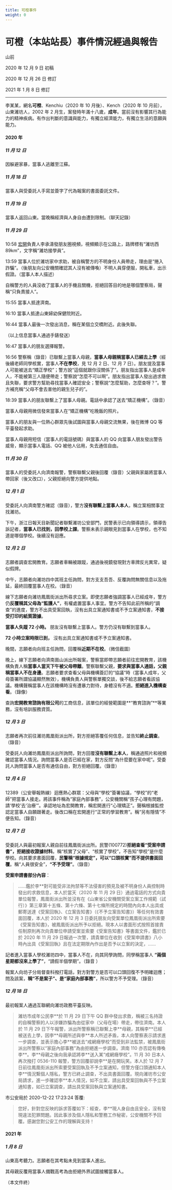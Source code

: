 ```yaml
---
title: 可橙事件
weight: 0
---
```


# 可橙（本站站長）事件情況經過與報告

山前

2020 年 12 月 9 日 初稿

2020 年 12 月 26 日 修訂

2021 年 1 月 8 日 修訂

---

李某某，網名**可橙**、Kenchiu（2020 年 10 月後）、Kench（2020 年 10 月前），山東濰坊人，2002 年 2 月生，案發時年滿十八歲，**成年**。當前沒有影響其行為能力的精神疾病。有作出判斷的意識與能力，有獨立經濟能力，有獨立生活的意願與能力。

#### 2020 年

##### 11 月 12 日

因躲避家暴，當事人逃離至江蘇。

##### 11 月 18 日

當事人與受委託人手寫並簽字了代為報案的書面委託文件。

##### 11 月 19 日

當事人返回山東。當晚稱經濟與人身自由遭到限制。（聊天記錄）

##### 11 月 29 日

10:58 <u>宏開</u>負責人李承濤發朋友圈視頻，視頻顯示在公路上，路牌標有“濰坊西 89km”，文字稱“濰坊接學員”。

13:59 當事人位於濰坊家中求助，被自稱警方的不明身份人員帶走，理由是“捲入詐騙”。（後朋友向公安機關確認其人沒有被傳喚）不明人員穿便服，開私車，出示假證。（當事人本人描述）

自稱警方的人員沒收了當事人的手機且關機，拒絕回答目的地是哪個警察局，聲稱“只負責接人”。

15:55 當事人抵達濟南。

16:10 當事人抵達山東婦幼保健院附近。

16:44 當事人最後一次發出消息，稱在某個立交橋附近。此後失聯。

（以上信息當事人通過手錶發送）

16:47 當事人的朋友選擇報警。

16:56 警察稱（錄音）已聯繫上當事人母親，**當事人母親稱當事人已經去上學**（經後續老師同學核實，當事人**不在學校**，見 12 月 2 日、12 月 7 日）。朋友提及當事人可能被送去“矯正學校”；警方說“這個就跟你沒關係了”。朋友指出當事人是成年人，不能被第三人隨便帶走；警察說“怎麼不可以啊”。朋友指出當事人發出過求救且失聯，要求警方幫助尋找當事人確認安全；警察說“怎麼幫助，怎麼查呀？”。警方補充稱“父母不會去害他的親生兒子的”。

18:39 當事人的朋友聯繫上了當事人母親。電話中承認了送去“矯正機構”。（錄音）

當事人母親用微信發來當事人在“矯正機構”吃晚飯的照片。

當事人的朋友與一位熱心群眾先後試圖與當事人母親交流無果，後在微博 QQ 等平臺發起求助。

當事人母親用短信（當事人的電話號碼）與當事人的 QQ 向當事人朋友發出警告威脅，顯示當事人電話、QQ 被他人佔用，失去通信自由。

##### 11 月 30 日

當事人的受委託人向濟南報警，警察聯繫父親後回覆（錄音）父親與家屬將當事人帶回家（後又改口），父親拒絕向警方提供地點。

##### 12 月 1 日

受委託人向濟南警方確認（錄音），警方**沒有聯繫上當事人本人**，稱立案相關事宜找濰坊。

下午，浙江日報天目新聞記者聯繫濰坊公安部門，民警表示已向領導請示，領導告訴記者，**當事人已找到，回學校上課**。警察未表示親眼見到當事人在學校，也不知道是哪個學校。後續沒有迴應。

##### 12 月 2 日

志願者調查宏開教育。志願者車輛被跟蹤，通過後視鏡發現對方車牌反光異常，疑似假牌。

中午，志願者向濰坊四中其班主任詢問，對方支支吾吾、反覆詢問無關信息以及拖延，最終回覆當事人在校。（錄音）

線下志願者向濰坊鳳凰街派出所尋求立案。即使志願者強調當事人已經成年，警方仍**反覆稱其父母為“監護人”**，有權處置當事人事宜。警方不告知此前所稱的“調查”的進度，警方不出具受案回執，沒有出具立案通知書或不予立案通知書，**不接受打印的紙質證據**。

**當事人失蹤 72 小時。** 朋友沒有聯繫上當事人。警方仍沒有聯繫到當事人。

**72 小時立案時限已到，** 沒有出具立案通知書或不予立案通知書。

晚間，志願者向向班主任詢問，回覆稱**近期不在校**。（微信截圖）

晚上，線下志願者向濟南崮山派出所報案，警察當即帶志願者前往宏開教育，該機構負責人稱**當事人當天下午被父母帶離**。警察聯繫父親，**要求與當事人通話，父親稱當事人不在身邊**。志願者要求查看父母與機構簽訂的“協議”時（當事人成年，父母簽署所謂協議顯然無效），機構負責人與警察單獨交談，後不給志願者看該協議。機構聲稱當事人在該機構時沒有遭暴力對待，身體沒有不適。**拒絕進入機構查看**。（錄像）

查詢**宏開教育諮詢有限公司**的工商信息，該單位的經營範圍是**“教育諮詢”**等業務，沒有培訓服務資質。

##### 12 月 3 日

志願者再次前往濰坊鳳凰街派出所，對方拒絕答覆任何信息，並告知**終止調查**。（錄音）

受委託人向濰坊鳳凰街派出所詢問，對方回覆**沒有聯繫上本人**，稱通過照片和視頻確認當事人情況。詢問當事人是否已經在家，對方反問“為什麼要在家中呢”。受委託人詢問當事人是否有通信自由，對方拒絕回覆。（錄音）

##### 12 月 4 日

12389（公安舉報熱線）迴應熱心群眾：父母與“學校”簽署協議，“學校”的“老師”把當事人接走。將該事件稱為“家庭內部事務”，公安機關稱“孩子心理有問題，請‘學校’去‘治療’”。承認地址為宏開教育，稱宏開進行“心理矯正”。聲稱根據監控認定當事人自願跟著走。後改口稱在宏開進行“正常的學習教育”。稱“另有隱情”不便告知。（錄音）

##### 12 月 7 日

受委託人與最初報案人親自前往鳳凰街派出所。民警(100772)**拒絕查看“受案申請書”，拒絕接收證據材料**。稱“核實了父母”、“核實了學校”，不告知“學校”是什麼學校。向其要求書面回覆，**民警稱“根據規定”，可以“口頭核實”而不提供書面回覆**。稱“人員很安全”，**“不予受理”**。（錄音）

**受案申請書部分內容**：

> ……鑑於李\*\*對可能受非法拘禁等不法侵害的預見及被不明身份人員控制時發出的求救信息，本人於當天（2020 年 11 月 29 日）通過電話的方式向貴單位報警，鳳凰街派出所並沒有在《山東省公安機關受案立案工作規範（試行）》第三章第十五條、第十六條、第十七條所規定的時間內向本人出具或郵寄送達《受案回執》、《立案告知書》（《不予立案告知書》）等任何有效書面回覆，本人於 2020 年 12 月 3 日委託朋友向受案單位鳳凰街派出所索要《受案告知書》，被鳳凰街派出所予以拒絕。現本人以書面形式按照首接責任制原則再次向貴單位申請受案並索要《受案告知書》等書面文件，鑑於已於 2020 年 11 月 29 日報過一次警，請貴單位在收到《受案申請書》八小時內出具《受案回執》且在法定期限內作出是否予以立案的決定，……

記者進入當事人學校濰坊四中，當事人不在，向其同學詢問，同學稱當事人 **“兩個星期都沒來上學了”**，“請假半個學期”。（錄音 ）

報案人向坊子分局督查科撥打電話，對方對警方是否可以口頭回復不予明確迴應；問及該案，**稱“不是案子”、是“家庭內部事務”**，所以警方不予受理。（錄音）

##### 12 月 18 日

最初報案人通過互聯網向濰坊政務平臺反映。

> 濰坊市成年公民李\*\*於 11 月 29 日下午 QQ 群中發出求救，稱被三名持證的自稱警察的人以涉嫌詐騙為由從家中（父母在場）帶走，帶往濟南。本人於 11 月 29 日下午報警，派出所警察稱已聯繫上李\*\*母親，其稱李\*\*已經被送去上學，因李\*\*母親所述與李\*\*本人所述矛盾，本人向警察表示請求進一步調查，並表示擔心李\*\*被送去“戒網癮學校”而受到非法監禁，被鳳凰街派出所警察以“家庭內部事務”為由拒絕進一步調查。濟南 110 亦否認有傳喚李\*\*。李\*\*母親之後向我承認將李\*\*送入某“戒網癮學校”。11 月 30 日本人再次撥打 0536-110 報警，警方回覆卻說李\*\*是在開玩笑。本人於 12 月 7 日前往鳳凰街派出所索要受案回執及不予立案通知，但警方僅口頭通知本人李\*\*情況繫個人隱私，警方已終止調查，不出具書面回覆。現向濰坊市公安局請求，進一步確認李\*\*本人情況，如不立案，請出具受案回執與不予立案通知書，如已立案調查，請出具受案回執與立案通知書。

市公安局於 2020-12-22 17:23:24 答覆:

> 您好，針對您反映的訴求答覆如下：經查，李\*\*現人身自由且安全，沒有發現違法犯罪問題。因此事涉及個人隱私和警務工作秘密，公安機關不予回覆。感謝您對公安工作的理解與支持！

#### 2021 年

##### 1 月 8 日

山東高考聽力。志願者在其考點未見到當事人進出。

其母親反覆用當事人備戰高考為由拒絕外界試圖接觸當事人。

（本文件終）
